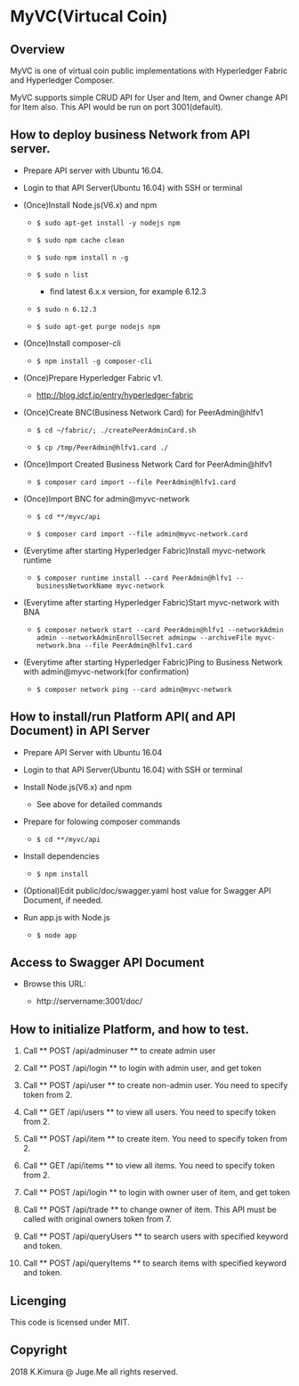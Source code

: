 # MyVC(Virtucal Coin)

## Overview

MyVC is one of virtual coin public implementations with Hyperledger Fabric and Hyperledger Composer.

MyVC supports simple CRUD API for User and Item, and Owner change API for Item also. This API would be run on port 3001(default).

## How to deploy business Network from API server.

- Prepare API server with Ubuntu 16.04.

- Login to that API Server(Ubuntu 16.04) with SSH or terminal

- (Once)Install Node.js(V6.x) and npm

    - `$ sudo apt-get install -y nodejs npm`

    - `$ sudo npm cache clean`

    - `$ sudo npm install n -g`

    - `$ sudo n list`

        - find latest 6.x.x version, for example 6.12.3

    - `$ sudo n 6.12.3`

    - `$ sudo apt-get purge nodejs npm`

- (Once)Install composer-cli

    - `$ npm install -g composer-cli`

- (Once)Prepare Hyperledger Fabric v1.

    - http://blog.idcf.jp/entry/hyperledger-fabric

- (Once)Create BNC(Business Network Card) for PeerAdmin@hlfv1

    - `$ cd ~/fabric/; ./createPeerAdminCard.sh`

    - `$ cp /tmp/PeerAdmin@hlfv1.card ./`

- (Once)Import Created Business Network Card for PeerAdmin@hlfv1

    - `$ composer card import --file PeerAdmin@hlfv1.card`

- (Once)Import BNC for admin@myvc-network

    - `$ cd **/myvc/api`

    - `$ composer card import --file admin@myvc-network.card`

- (Everytime after starting Hyperledger Fabric)Install myvc-network runtime

    - `$ composer runtime install --card PeerAdmin@hlfv1 --businessNetworkName myvc-network`

- (Everytime after starting Hyperledger Fabric)Start myvc-network with BNA

    - `$ composer network start --card PeerAdmin@hlfv1 --networkAdmin admin --networkAdminEnrollSecret adminpw --archiveFile myvc-network.bna --file PeerAdmin@hlfv1.card`

- (Everytime after starting Hyperledger Fabric)Ping to Business Network with admin@myvc-network(for confirmation)

    - `$ composer network ping --card admin@myvc-network`

## How to install/run Platform API( and API Document) in API Server

- Prepare API Server with Ubuntu 16.04

- Login to that API Server(Ubuntu 16.04) with SSH or terminal

- Install Node.js(V6.x) and npm

    - See above for detailed commands

- Prepare for folowing composer commands

    - `$ cd **/myvc/api`

- Install dependencies

    - `$ npm install`

- (Optional)Edit public/doc/swagger.yaml host value for Swagger API Document, if needed.

- Run app.js with Node.js

    - `$ node app`

## Access to Swagger API Document

- Browse this URL:

    - http://servername:3001/doc/

## How to initialize Platform, and how to test.

1. Call ** POST /api/adminuser ** to create admin user

2. Call ** POST /api/login ** to login with admin user, and get token

3. Call ** POST /api/user ** to create non-admin user. You need to specify token from 2.

4. Call ** GET /api/users ** to view all users. You need to specify token from 2.

5. Call ** POST /api/item ** to create item. You need to specify token from 2.

6. Call ** GET /api/items ** to view all items. You need to specify token from 2.

7. Call ** POST /api/login ** to login with owner user of item, and get token

8. Call ** POST /api/trade ** to change owner of item. This API must be called with original owners token from 7.

9. Call ** POST /api/queryUsers ** to search users with specified keyword and token.

10. Call ** POST /api/queryItems ** to search items with specified keyword and token.

## Licenging

This code is licensed under MIT.

## Copyright

2018 K.Kimura @ Juge.Me all rights reserved.
